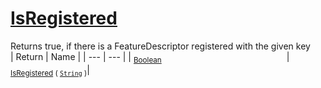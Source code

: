 # [IsRegistered](./FeatureDescriptor-100663415.md)

Returns true, if there is a FeatureDescriptor registered with the given key
<br>
| Return | Name | 
| --- | --- | 
| <sub>[Boolean](https://docs.microsoft.com/en-us/dotnet/api/System.Boolean)</sub><img width=200/>| <sub>[IsRegistered](./FeatureDescriptor-100663415.md) ( [`String`](https://docs.microsoft.com/en-us/dotnet/api/System.String) )</sub>| <br>


